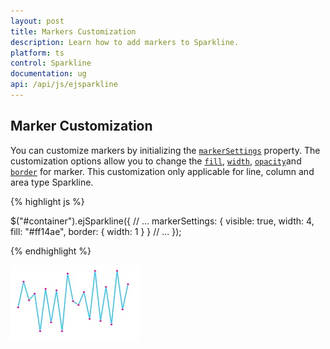 ```yaml
---
layout: post
title: Markers Customization
description: Learn how to add markers to Sparkline.
platform: ts
control: Sparkline
documentation: ug
api: /api/js/ejsparkline
---
```


## Marker Customization

You can customize markers by initializing the [`markerSettings`](../api/ejsparkline#members:markersettings) property. The customization options allow you to change the [`fill`](../api/ejsparkline#members:markersettings-fill), [`width`](../api/ejsparkline#members:markersettings-width), [`opacity`](../api/ejsparkline#members:markersettings-opacity)and [`border`](../api/ejsparkline#members:markersettings-border) for marker. This customization only applicable for line, column and area type Sparkline.

{% highlight js %}

$("#container").ejSparkline({
            // ...
            markerSettings: {
                visible: true,
                width: 4,
                fill: "#ff14ae",
                border: {
                    width: 1
                }
            }
            // ...
});


{% endhighlight %}

![](/js/Sparkline/Marker-Customization_images/Marker-Customization_img1.png)
